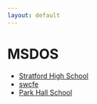 ```yaml
---
layout: default
---
```

# MSDOS
* [Stratford High School](/assignments/Stratford%20High%20School.html)
* [swcfe](/assignments/swcfe.html)
* [Park Hall School](/assignments/Park%20Hall%20School.html)

